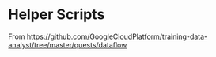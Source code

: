 # Helper Scripts

From https://github.com/GoogleCloudPlatform/training-data-analyst/tree/master/quests/dataflow
